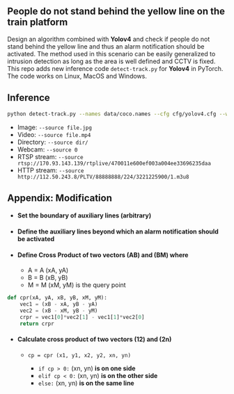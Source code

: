 
## People do not stand behind the yellow line on the train platform

Design an algorithm combined with **Yolov4** and check if people do not stand behind the yellow line and thus an alarm notification should be activated. The method used in this scenario can be easily generalized to intrusion detection as long as the area is well defined and CCTV is fixed. This repo adds new inference code `detect-track.py` for **Yolov4** in PyTorch. The code works on Linux, MacOS and Windows.

## Inference

```bash
python detect-track.py --names data/coco.names --cfg cfg/yolov4.cfg --weights yolov4.weights --img-size 608 --conf-thres 0.4 --iou-thres 0.6 --source CDS32-1300-1400cut3.mp4 --view-img
```

- Image:  `--source file.jpg`
- Video:  `--source file.mp4`
- Directory:  `--source dir/`
- Webcam:  `--source 0`
- RTSP stream:  `--source rtsp://170.93.143.139/rtplive/470011e600ef003a004ee33696235daa`
- HTTP stream:  `--source http://112.50.243.8/PLTV/88888888/224/3221225900/1.m3u8`

## Appendix: Modification

- #### Set the boundary of auxiliary lines (arbitrary)
- #### Define the auxiliary lines beyond which an alarm notification should be activated
- #### Define Cross Product of two vectors (AB) and (BM) where

    * A = A (xA, yA)
    * B = B (xB, yB)
    * M = M (xM, yM) is the query point

```python    
def cpr(xA, yA, xB, yB, xM, yM):
    vec1 = (xB - xA, yB - yA)
    vec2 = (xB - xM, yB - yM)
    crpr = vec1[0]*vec2[1] - vec1[1]*vec2[0]
    return crpr
```

- #### Calculate cross product of two vectors (12) and (2n)
    
    * `cp = cpr (x1, y1, x2, y2, xn, yn)`

      * `if cp > 0:`   (xn, yn) **is on one side**
      * `elif cp < 0:` (xn, yn) **is on the other side**
      * `else:`        (xn, yn) **is on the same line**




